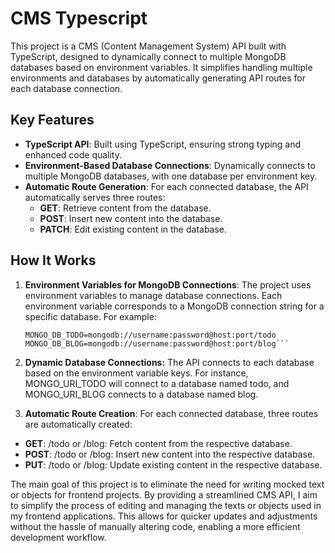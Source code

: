 # CMS Typescript

This project is a CMS (Content Management System) API built with TypeScript, designed to dynamically connect to multiple MongoDB databases based on environment variables. It simplifies handling multiple environments and databases by automatically generating API routes for each database connection.

## Key Features

- **TypeScript API**: Built using TypeScript, ensuring strong typing and enhanced code quality.
- **Environment-Based Database Connections**: Dynamically connects to multiple MongoDB databases, with one database per environment key.
- **Automatic Route Generation**: For each connected database, the API automatically serves three routes:
  - **GET**: Retrieve content from the database.
  - **POST**: Insert new content into the database.
  - **PATCH**: Edit existing content in the database.

## How It Works

1. **Environment Variables for MongoDB Connections**:
   The project uses environment variables to manage database connections. Each environment variable corresponds to a MongoDB connection string for a specific database. For example:
   ```env
   MONGO_DB_TODO=mongodb://username:password@host:port/todo
   MONGO_DB_BLOG=mongodb://username:password@host:port/blog```

2. **Dynamic Database Connections:** The API connects to each database based on the environment variable keys. For instance, MONGO_URI_TODO will connect to a database named todo, and MONGO_URI_BLOG connects to a database named blog.

3. **Automatic Route Creation**: For each connected database, three routes are automatically created:
- **GET**: /todo or /blog: Fetch content from the respective database.
- **POST**: /todo or /blog: Insert new content into the respective database.
- **PUT**: /todo or /blog: Update existing content in the respective database.

The main goal of this project is to eliminate the need for writing mocked text or objects for frontend projects. By providing a streamlined CMS API, I aim to simplify the process of editing and managing the texts or objects used in my frontend applications. This allows for quicker updates and adjustments without the hassle of manually altering code, enabling a more efficient development workflow.

